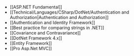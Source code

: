 - [[ASP.NET Fundamental]]
- [[Technical/Languages/CSharp/DotNet/Authentication and Authorization|Authentication and Authorization]]
- [[Authentication and Identity Framework]]
- [[Best practice for comparing strings in .NET]]
- [[Covariance and Contravariance]]
- [[DotNet Framework 4.x]]
- [[Entity Framework]]
- [[Pro Asp.Net MVC]]